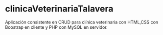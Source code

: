 # clinicaVeterinariaTalavera
Aplicación consistente en CRUD para clínica veterinaria con HTML,CSS con Boostrap en cliente y PHP con MySQL en servidor.
